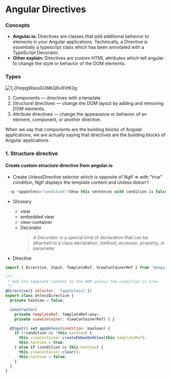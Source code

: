 # Angular Directives
### Concepts
* <b>Angular.io: </b>
  Directives are classes that add additional behavior to elements in your Angular applications.
  Technically, a Directive is essentially a typescript class which has been annotated with a TypeScript Decorator.
* <b>Other explain: </b>
  Directives are custom HTML attributes which tell angular to change the style or behavior of the DOM elements.
### Types
  
  ![1_OhepgWassGUMkQ6v8VtK3g](https://user-images.githubusercontent.com/43747716/124205407-5dd07d80-db0b-11eb-9fe2-e3869f09d412.png)

1. Components — directives with a template.
2. Structural directives — change the DOM layout by adding and removing DOM elements.
3. Attribute directives — change the appearance or behavior of an element, component, or another directive.

When we say that components are the building blocks of Angular applications, we are actually saying that directives are the building blocks of Angular applications.

### 1. Structure directive
#### Create custom structure directive from angular.io
* Create UnlessDirective selector which is opposite of NgIf => with "true" condition, NgIf displays the template content and Unless doesn't
```js
  <p *appUnless="condition">Show this sentences with condition is false</p>
```
* Glossary
  * view
  * embedded view
  * view-container   
  * Decorator
    > A Decorator is a special kind of declaration that can be attached to a class declaration, method, accessor, property, or parameter
    
* Directive 
```js
import { Directive, Input, TemplateRef, ViewContainerRef } from '@angular/core';

/**
 * Add the template content to the DOM unless the condition is true.
 */
@Directive({ selector: '[appUnless]'})
export class UnlessDirective {
  private hasView = false;

  constructor(
    private templateRef: TemplateRef<any>,
    private viewContainer: ViewContainerRef) { }

  @Input() set appUnless(condition: boolean) {
    if (!condition && !this.hasView) {
      this.viewContainer.createEmbeddedView(this.templateRef);
      this.hasView = true;
    } else if (condition && this.hasView) {
      this.viewContainer.clear();
      this.hasView = false;
    }
  }
}
```
